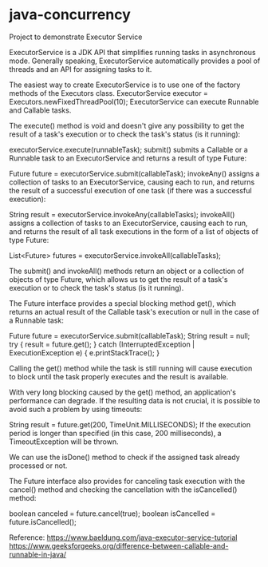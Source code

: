 # java-concurrency
Project to demonstrate Executor Service

ExecutorService is a JDK API that simplifies running tasks in asynchronous mode. Generally speaking, ExecutorService automatically provides a pool of threads and an API for assigning tasks to it.

The easiest way to create ExecutorService is to use one of the factory methods of the Executors class.
ExecutorService executor = Executors.newFixedThreadPool(10);
ExecutorService can execute Runnable and Callable tasks.

The execute() method is void and doesn't give any possibility to get the result of a task's execution or to check the task's status (is it running):

executorService.execute(runnableTask);
submit() submits a Callable or a Runnable task to an ExecutorService and returns a result of type Future:

Future<String> future = 
  executorService.submit(callableTask);
invokeAny() assigns a collection of tasks to an ExecutorService, causing each to run, and returns the result of a successful execution of one task (if there was a successful execution):

String result = executorService.invokeAny(callableTasks);
invokeAll() assigns a collection of tasks to an ExecutorService, causing each to run, and returns the result of all task executions in the form of a list of objects of type Future:

List<Future<String>> futures = executorService.invokeAll(callableTasks);

The submit() and invokeAll() methods return an object or a collection of objects of type Future, which allows us to get the result of a task's execution or to check the task's status (is it running).

The Future interface provides a special blocking method get(), which returns an actual result of the Callable task's execution or null in the case of a Runnable task:

Future<String> future = executorService.submit(callableTask);
String result = null;
try {
    result = future.get();
} catch (InterruptedException | ExecutionException e) {
    e.printStackTrace();
}

Calling the get() method while the task is still running will cause execution to block until the task properly executes and the result is available.

With very long blocking caused by the get() method, an application's performance can degrade. If the resulting data is not crucial, it is possible to avoid such a problem by using timeouts:

String result = future.get(200, TimeUnit.MILLISECONDS);
If the execution period is longer than specified (in this case, 200 milliseconds), a TimeoutException will be thrown.

We can use the isDone() method to check if the assigned task already processed or not.

The Future interface also provides for canceling task execution with the cancel() method and checking the cancellation with the isCancelled() method:

boolean canceled = future.cancel(true);
boolean isCancelled = future.isCancelled();

Reference: https://www.baeldung.com/java-executor-service-tutorial
           https://www.geeksforgeeks.org/difference-between-callable-and-runnable-in-java/
